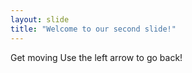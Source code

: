```yaml
---
layout: slide
title: "Welcome to our second slide!"
---
```

Get moving
Use the left arrow to go back!
